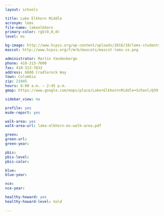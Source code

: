 ```yaml
---
layout: schools

title: Lake Elkhorn Middle
acronym: lems
file-name: lakeelkhorn
primary-color: rgb(0,0,0)
level: ms

bg-image: http://www.hcpss.org/wp-content/uploads/2016/10/lems-students-tablet.jpg
mascot: http://www.hcpss.org/f/mrb/mascots/mascot-lems-xs.png

administrator: Martin Vandenberge
phone: 410-313-7600
fax: 410-313-7633
address: 6680 Cradlerock Way
town: Columbia
zip: 21045
hours: 8:00 a.m. – 2:45 p.m.
gmap: https://www.google.com/maps/place/Lake+Elkhorn+Middle+School/@39.1918436,-76.8451647,17z/data=!3m1!4b1!4m2!3m1!1s0x89b7dfcb4cd74a8f:0x413379eedb15b501?hl=en

sidebar_view: no

profile: yes
msde-report: yes

walk-area: yes
walk-area-url: lake-elkhorn-ms-walk-area.pdf

green:
green-url:
green-year:

pbis:
pbis-level:
pbis-color:

blue: 
blue-year:

nce:
nce-year:

healthy-howard: yes
healthy-howard-level: Gold
 
---
```

